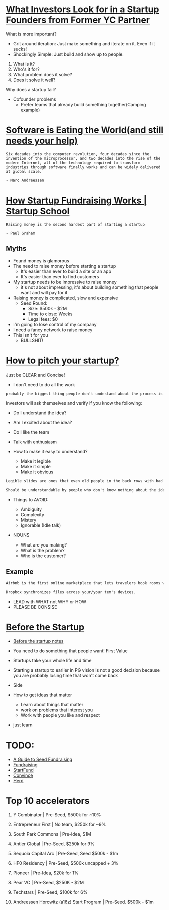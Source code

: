 # [What Investors Look for in a Startup Founders from Former YC Partner](https://www.youtube.com/watch?v=4cDCl4cS5xY&ab_channel=JomaTech)

What is more important?

- Grit around iteration: Just make something and iterate on it. Even if it sucks!
- Shockingly Simple: Just build and show up to people.

1. What is it?
2. Who's it for?
3. What problem does it solve?
4. Does it solve it well?

Why does a startup fail?

- Cofounder problems
    - Prefer teams that already build something together(Camping example)

# [Software is Eating the World(and still needs your help)](https://www.youtube.com/watch?v=I8bq5Xamzuo&ab_channel=GarryTan)

```
Six decades into the computer revolution, four decades since the invention of the microprocessor, and two decades into the rise of the modern Internet, all of the technology required to transform industries through software finally works and can be widely delivered at global scale.

- Marc Andreessen
```

# [How Startup Fundraising Works | Startup School](https://www.youtube.com/watch?v=zBUhQPPS9AY&list=WL&index=2&t=211s&ab_channel=YCombinator)

```
Raising money is the second hardest part of starting a startup

- Paul Graham
```

## Myths

- Found money is glamorous
- The need to raise money before starting a startup
    - It's easier than ever to build a site or an app
    - It's easier than ever to find customers
- My startup needs to be impressive to raise money
  - it's not about impressing, it's about building something that people want and will pay for it
- Raising money is complicated, slow and expensive
    - Seed Round:
        - Size: $500k - $2M
        - Time to close: Weeks
        - Legal fees: $0
- I'm going to lose control of my company
- I need a fancy network to raise money
- This isn't for you
    - BULLSHIT!

# [How to pitch your startup?](https://www.youtube.com/watch?v=17XZGUX_9iM&ab_channel=YCombinator)

Just be CLEAR and Concise!

- I don't need to do all the work

```txt
probably the biggest thing people don't undestand about the process is the importance of express youself clearly.
```

Investors will ask themselves and verify if you know the following:

- Do I understand the idea?
- Am I excited about the idea?
- Do I like the team

- Talk with enthusiasm
- How to make it easy to understand?
    - Make it legible
    - Make it simple
    - Make it obvious

```txt
Legible slides are ones that even old people in the back rows with bad eyesight can read.

Should be understandable by people who don't know nothing about the idea or the topic.
```

- Things to AVOID:
    - Ambiguity
    - Complexity
    - Mistery
    - Ignorable (Idle talk)

- NOUNS
    - What are you making?
    - What is the problem?
    - Who is the customer?

## Example

```txt
Airbnb is the first online marketplace that lets travelers book rooms with locals, rather than hotels.

Dropbox synchronizes files across your/your tem's devices.
```

- LEAD with WHAT not WHY or HOW
- PLEASE BE CONSISE

# [Before the Startup](https://www.youtube.com/watch?v=ii1jcLg-eIQ&t=9s&ab_channel=YCombinator:TheVault)

- [Before the startup notes](https://paulgraham.com/before.html)

- You need to do something that people want! First Value
- Startups take your whole life and time
- Starting a startup to earlier in PG vision is not a good decision because you are probably losing time that won't come back
- Side
- How to get ideas that matter
    - Learn about things that matter
    - work on problems that interest you
    - Work with people you like and respect
- just learn

# TODO:

- [A Guide to Seed Fundraising](https://www.ycombinator.com/library/4A-a-guide-to-seed-fundraising)
- [Fundraising](http://www.paulgraham.com/fundraising.html)
- [StartFund](http://www.paulgraham.com/startupfund.html)
- [Convince](http://www.paulgraham.com/convince.html)
- [Herd](http://www.paulgraham.com/herd.html)

# Top 10 accelerators

1. Y Combinator | Pre-Seed, $500k for ~10%

2. Entrepreneur First | No team, $250k for ~9%

3. South Park Commons | Pre-Idea, $1M

4. Antler Global | Pre-Seed, $250k for 9%

5. Sequoia Capital Arc | Pre-Seed, Seed $500k - $1m

6. HF0 Residency | Pre-Seed, $500k uncapped + 3%

7. Pioneer | Pre-Idea, $20k for 1%

8. Pear VC | Pre-Seed, $250K - $2M

9. Techstars | Pre-Seed, $100k for 6%

10. Andreessen Horowitz (a16z) Start Program | Pre-Seed. $500k - $1m
